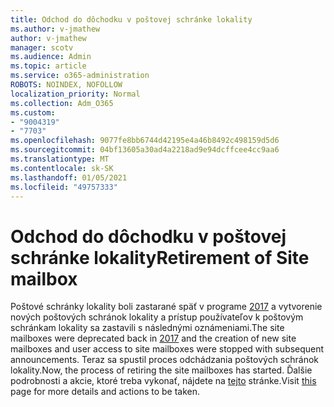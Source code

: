 ```yaml
---
title: Odchod do dôchodku v poštovej schránke lokality
ms.author: v-jmathew
author: v-jmathew
manager: scotv
ms.audience: Admin
ms.topic: article
ms.service: o365-administration
ROBOTS: NOINDEX, NOFOLLOW
localization_priority: Normal
ms.collection: Adm_O365
ms.custom:
- "9004319"
- "7703"
ms.openlocfilehash: 9077fe8bb6744d42195e4a46b8492c498159d5d6
ms.sourcegitcommit: 04bf13605a30ad4a2218ad9e94dcffcee4cc9aa6
ms.translationtype: MT
ms.contentlocale: sk-SK
ms.lasthandoff: 01/05/2021
ms.locfileid: "49757333"
---
```

# <a name="retirement-of-site-mailbox"></a><span data-ttu-id="85274-102">Odchod do dôchodku v poštovej schránke lokality</span><span class="sxs-lookup"><span data-stu-id="85274-102">Retirement of Site mailbox</span></span>

<span data-ttu-id="85274-103">Poštové schránky lokality boli zastarané späť v programe [2017](https://techcommunity.microsoft.com/t5/microsoft-sharepoint-blog/deprecation-of-site-mailboxes/ba-p/93028) a vytvorenie nových poštových schránok lokality a prístup používateľov k poštovým schránkam lokality sa zastavili s následnými oznámeniami.</span><span class="sxs-lookup"><span data-stu-id="85274-103">The site mailboxes were deprecated back in [2017](https://techcommunity.microsoft.com/t5/microsoft-sharepoint-blog/deprecation-of-site-mailboxes/ba-p/93028) and the creation of new site mailboxes and user access to site mailboxes were stopped with subsequent announcements.</span></span> <span data-ttu-id="85274-104">Teraz sa spustil proces odchádzania poštových schránok lokality.</span><span class="sxs-lookup"><span data-stu-id="85274-104">Now, the process of retiring the site mailboxes has started.</span></span> <span data-ttu-id="85274-105">Ďalšie podrobnosti a akcie, ktoré treba vykonať, nájdete na [tejto](https://aka.ms/SiteMailboxRetirement) stránke.</span><span class="sxs-lookup"><span data-stu-id="85274-105">Visit [this](https://aka.ms/SiteMailboxRetirement) page for more details and actions to be taken.</span></span>
